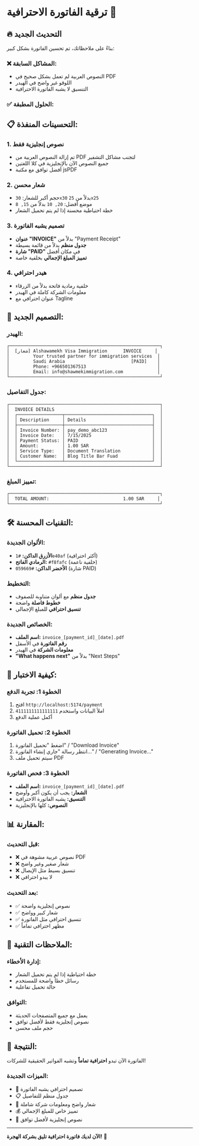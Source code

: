 # ترقية الفاتورة الاحترافية 🎯

## 🔥 التحديث الجديد

بناءً على ملاحظاتك، تم تحسين الفاتورة بشكل كبير:

### ❌ المشاكل السابقة:
- النصوص العربية لم تعمل بشكل صحيح في PDF
- اللوقو غير واضح في الهيدر
- التنسيق لا يشبه الفاتورة الاحترافية

### ✅ الحلول المطبقة:

## 📋 التحسينات المنفذة:

### 1. **نصوص إنجليزية فقط**
- تم إزالة النصوص العربية من PDF لتجنب مشاكل التشفير
- جميع النصوص الآن بالإنجليزية في كلا اللغتين
- أفضل توافق مع مكتبة jsPDF

### 2. **شعار محسن**
- حجم أكبر للشعار: `30x30` بدلاً من `25x25`
- موضع أفضل: `20, 10` بدلاً من `15, 8`
- خطة احتياطية محسنة إذا لم يتم تحميل الشعار

### 3. **تصميم يشبه الفاتورة**
- **عنوان "INVOICE"** بدلاً من "Payment Receipt"
- **جدول منظم** بدلاً من قائمة بسيطة
- **شارة "PAID"** في مكان أفضل
- **تمييز المبلغ الإجمالي** بخلفية خاصة

### 4. **هيدر احترافي**
- خلفية رمادية فاتحة بدلاً من الزرقاء
- معلومات الشركة كاملة في الهيدر
- عنوان احترافي مع Tagline

## 🎨 التصميم الجديد:

### الهيدر:
```
┌─────────────────────────────────────────────────────────┐
│  [شعار] Alshawamekh Visa Immigration      INVOICE     │
│         Your trusted partner for immigration services  │
│         Saudi Arabia                         [PAID]    │
│         Phone: +966501367513                           │
│         Email: info@shawmekimmigration.com             │
└─────────────────────────────────────────────────────────┘
```

### جدول التفاصيل:
```
┌─────────────────────────────────────────────────────────┐
│  INVOICE DETAILS                                        │
│  ┌─────────────────┬─────────────────────────────────┐  │
│  │ Description     │ Details                         │  │
│  ├─────────────────┼─────────────────────────────────┤  │
│  │ Invoice Number: │ pay_demo_abc123                 │  │
│  │ Invoice Date:   │ 7/15/2025                       │  │
│  │ Payment Status: │ PAID                            │  │
│  │ Amount:         │ 1.00 SAR                        │  │
│  │ Service Type:   │ Document Translation            │  │
│  │ Customer Name:  │ Blog Title Bar Fuad             │  │
│  └─────────────────┴─────────────────────────────────┘  │
└─────────────────────────────────────────────────────────┘
```

### تمييز المبلغ:
```
┌─────────────────────────────────────────────────────────┐
│  TOTAL AMOUNT:                            1.00 SAR     │
└─────────────────────────────────────────────────────────┘
```

## 🛠️ التقنيات المحسنة:

### الألوان الجديدة:
- **الأزرق الداكن:** `#1e40af` (أكثر احترافية)
- **الرمادي الفاتح:** `#f8fafc` (خلفية ناعمة)
- **الأخضر الداكن:** `#059669` (شارة PAID)

### التخطيط:
- **جدول منظم** مع ألوان متناوبة للصفوف
- **خطوط فاصلة** واضحة
- **تنسيق احترافي** للمبلغ الإجمالي

### الخصائص الجديدة:
- **اسم الملف:** `invoice_[payment_id]_[date].pdf`
- **رقم الفاتورة** في الأسفل
- **معلومات الشركة** في الهيدر
- **"What happens next"** بدلاً من "Next Steps"

## 🧪 كيفية الاختبار:

### الخطوة 1: تجربة الدفع
1. افتح `http://localhost:5174/payment`
2. املأ البيانات واستخدم `4111111111111111`
3. أكمل عملية الدفع

### الخطوة 2: تحميل الفاتورة
1. اضغط "تحميل الفاتورة" / "Download Invoice"
2. انتظر رسالة "جاري إنشاء الفاتورة..." / "Generating Invoice..."
3. سيتم تحميل ملف PDF

### الخطوة 3: فحص الفاتورة
- **اسم الملف:** `invoice_[payment_id]_[date].pdf`
- **الشعار:** يجب أن يكون أكبر وأوضح
- **التنسيق:** يشبه الفاتورة الاحترافية
- **النصوص:** كلها بالإنجليزية

## 📊 المقارنة:

### قبل التحديث:
- ❌ نصوص عربية مشوهة في PDF
- ❌ شعار صغير وغير واضح
- ❌ تنسيق بسيط مثل الإيصال
- ❌ لا يبدو احترافي

### بعد التحديث:
- ✅ نصوص إنجليزية واضحة
- ✅ شعار كبير وواضح
- ✅ تنسيق احترافي مثل الفاتورة
- ✅ مظهر احترافي تماماً

## 🔧 الملاحظات التقنية:

### إدارة الأخطاء:
- خطة احتياطية إذا لم يتم تحميل الشعار
- رسائل خطأ واضحة للمستخدم
- حالة تحميل تفاعلية

### التوافق:
- يعمل مع جميع المتصفحات الحديثة
- نصوص إنجليزية فقط لأفضل توافق
- حجم ملف محسن

## 🎯 النتيجة:

الفاتورة الآن تبدو **احترافية تماماً** وتشبه الفواتير الحقيقية للشركات!

### الميزات الجديدة:
- 🎨 تصميم احترافي يشبه الفاتورة
- 📋 جدول منظم للتفاصيل
- 🏢 شعار واضح ومعلومات شركة شاملة
- 💰 تمييز خاص للمبلغ الإجمالي
- 📝 نصوص إنجليزية لأفضل توافق

---

**الآن لديك فاتورة احترافية تليق بشركة الهجرة!** 🎉 